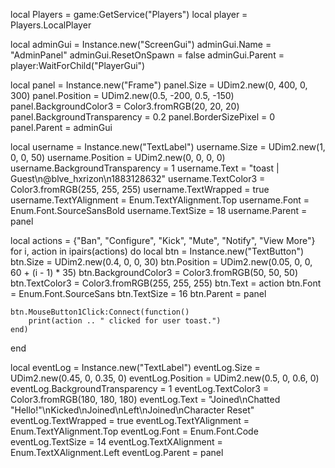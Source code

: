 local Players = game:GetService("Players")
local player = Players.LocalPlayer

local adminGui = Instance.new("ScreenGui")
adminGui.Name = "AdminPanel"
adminGui.ResetOnSpawn = false
adminGui.Parent = player:WaitForChild("PlayerGui")

local panel = Instance.new("Frame")
panel.Size = UDim2.new(0, 400, 0, 300)
panel.Position = UDim2.new(0.5, -200, 0.5, -150)
panel.BackgroundColor3 = Color3.fromRGB(20, 20, 20)
panel.BackgroundTransparency = 0.2
panel.BorderSizePixel = 0
panel.Parent = adminGui

local username = Instance.new("TextLabel")
username.Size = UDim2.new(1, 0, 0, 50)
username.Position = UDim2.new(0, 0, 0, 0)
username.BackgroundTransparency = 1
username.Text = "toast  |  Guest\n@blve_hxrizon\n1883128632"
username.TextColor3 = Color3.fromRGB(255, 255, 255)
username.TextWrapped = true
username.TextYAlignment = Enum.TextYAlignment.Top
username.Font = Enum.Font.SourceSansBold
username.TextSize = 18
username.Parent = panel

local actions = {"Ban", "Configure", "Kick", "Mute", "Notify", "View More"}
for i, action in ipairs(actions) do
	local btn = Instance.new("TextButton")
	btn.Size = UDim2.new(0.4, 0, 0, 30)
	btn.Position = UDim2.new(0.05, 0, 0, 60 + (i - 1) * 35)
	btn.BackgroundColor3 = Color3.fromRGB(50, 50, 50)
	btn.TextColor3 = Color3.fromRGB(255, 255, 255)
	btn.Text = action
	btn.Font = Enum.Font.SourceSans
	btn.TextSize = 16
	btn.Parent = panel

	btn.MouseButton1Click:Connect(function()
		print(action .. " clicked for user toast.")
	end)
end

local eventLog = Instance.new("TextLabel")
eventLog.Size = UDim2.new(0.45, 0, 0.35, 0)
eventLog.Position = UDim2.new(0.5, 0, 0.6, 0)
eventLog.BackgroundTransparency = 1
eventLog.TextColor3 = Color3.fromRGB(180, 180, 180)
eventLog.Text = "Joined\nChatted \"Hello!\"\nKicked\nJoined\nLeft\nJoined\nCharacter Reset"
eventLog.TextWrapped = true
eventLog.TextYAlignment = Enum.TextYAlignment.Top
eventLog.Font = Enum.Font.Code
eventLog.TextSize = 14
eventLog.TextXAlignment = Enum.TextXAlignment.Left
eventLog.Parent = panel
